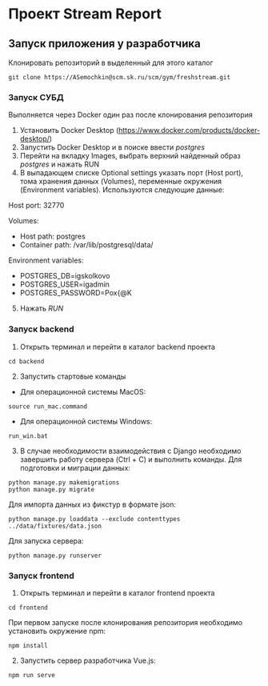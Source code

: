 # Проект Stream Report

## Запуск приложения у разработчика
Клонировать репозиторий в выделенный для этого каталог
```
git clone https://ASemochkin@scm.sk.ru/scm/gym/freshstream.git
```
### Запуск СУБД
Выполняется через Docker один раз после клонирования репозитория
1. Установить Docker Desktop (https://www.docker.com/products/docker-desktop/)
2. Запустить Docker Desktop и в поиске ввести *postgres*
3. Перейти на вкладку Images, выбрать верхний найденный образ *postgres* и нажать RUN
4. В выпадающем списке Optional settings указать порт (Host port), тома хранения данных (Volumes), переменные окружения (Environment variables). Используются следующие данные:

Host port: 32770

Volumes:

- Host path: postgres
- Container path: /var/lib/postgresql/data/

Environment variables:

- POSTGRES_DB=igskolkovo
- POSTGRES_USER=igadmin
- POSTGRES_PASSWORD=Pox{@K

5. Нажать *RUN*

### Запуск backend
1. Открыть терминал и перейти в каталог backend проекта 
```
cd backend
```
2. Запустить стартовые команды

- Для операционной системы MacOS:
```
source run_mac.command
```
- Для операционной системы Windows:
```
run_win.bat
```

3. В случае необходимости взаимодействия с Django необходимо завершить работу сервера (Ctrl + C) и выполнить команды.
Для подготовки и миграции данных:
```
python manage.py makemigrations
python manage.py migrate
```
Для импорта данных из фикстур в формате json:
```
python manage.py loaddata --exclude contenttypes ../data/fixtures/data.json
```
Для запуска сервера:
```
python manage.py runserver
```
### Запуск frontend
1. Открыть терминал и перейти в каталог frontend проекта
```
cd frontend
```
При первом запуске после клонирования репозитория необходимо установить окружение npm:
```
npm install
```
2. Запустить сервер разработчика Vue.js:
```
npm run serve
```
